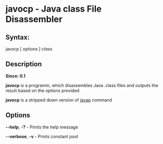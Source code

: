 # javocp - Java class File Disassembler

## Syntax:
javocp [ options ] *class*

## Description
**Since: 0.1**

**javocp** is a programm, which disassembles Java .class files and outputs the result based on the options provided

**javocp** is a stripped down version of [javap](https://docs.oracle.com/javase/7/docs/technotes/tools/windows/javap.html) command

## Options
**--help**, **-?** - Prints the help message

**--verbose**, **-v** - Prints constant pool